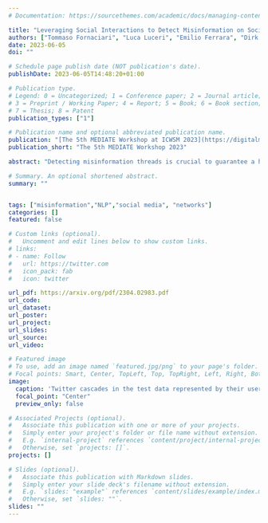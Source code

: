 ```yaml
---
# Documentation: https://sourcethemes.com/academic/docs/managing-content/

title: "Leveraging Social Interactions to Detect Misinformation on Social Media"
authors: ["Tommaso Fornaciari", "Luca Luceri", "Emilio Ferrara", "Dirk Hovy"]
date: 2023-06-05
doi: ""

# Schedule page publish date (NOT publication's date).
publishDate: 2023-06-05T14:48:20+01:00

# Publication type.
# Legend: 0 = Uncategorized; 1 = Conference paper; 2 = Journal article;
# 3 = Preprint / Working Paper; 4 = Report; 5 = Book; 6 = Book section;
# 7 = Thesis; 8 = Patent
publication_types: ["1"]

# Publication name and optional abbreviated publication name.
publication: "[The 5th MEDIATE Workshop at ICWSM 2023](https://digitalmediasig.github.io/Mediate2023/)"
publication_short: "The 5th MEDIATE Workshop 2023"

abstract: "Detecting misinformation threads is crucial to guarantee a healthy environment on social media. We address the problem using the data set created during the COVID-19 pandemic. It contains cascades of tweets discussing information weakly labeled as reliable or unreliable, based on a previous evaluation of the information source. The models identifying unreliable threads usually rely on textual features. But reliability is not just what is said, but by whom and to whom. We additionally leverage on network information. Following the homophily principle, we hypothesize that users who interact are generally interested in similar topics and spreading similar kind of news, which in turn is generally reliable or not. We test several methods to learn representations of the social interactions within the cascades, combining them with deep neural language models in a Multi-Input (MI) framework. Keeping track of thesequence of the interactions during the time, we improve over previous state-of-the-art models."

# Summary. An optional shortened abstract.
summary: ""


tags: ["misinformation","NLP","social media", "networks"]
categories: []
featured: false

# Custom links (optional).
#   Uncomment and edit lines below to show custom links.
# links:
# - name: Follow
#   url: https://twitter.com
#   icon_pack: fab
#   icon: twitter

url_pdf: https://arxiv.org/pdf/2304.02983.pdf
url_code:
url_dataset:
url_poster:
url_project:
url_slides:
url_source:
url_video:

# Featured image
# To use, add an image named `featured.jpg/png` to your page's folder.
# Focal points: Smart, Center, TopLeft, Top, TopRight, Left, Right, BottomLeft, Bottom, BottomRight.
image:
  caption: 'Twitter cascades in the test data represented by their users via SVD. Color shows label class'
  focal_point: "Center"
  preview_only: false

# Associated Projects (optional).
#   Associate this publication with one or more of your projects.
#   Simply enter your project's folder or file name without extension.
#   E.g. `internal-project` references `content/project/internal-project/index.md`.
#   Otherwise, set `projects: []`.
projects: []

# Slides (optional).
#   Associate this publication with Markdown slides.
#   Simply enter your slide deck's filename without extension.
#   E.g. `slides: "example"` references `content/slides/example/index.md`.
#   Otherwise, set `slides: ""`.
slides: ""
---
```

